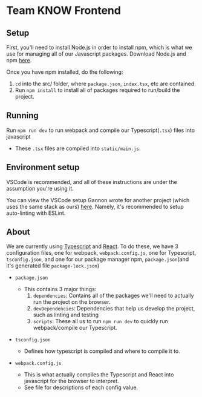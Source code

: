 # Team KNOW Frontend

## Setup

First, you'll need to install Node.js in order to install npm, which is what we use for managing all of our Javascript packages. Download Node.js and npm [here](https://www.npmjs.com/get-npm).

Once you have npm installed, do the following:

1) `cd` into the src/ folder, where `package.json`, `index.tsx`, etc are contained.
2) Run `npm install` to install all of packages required to run/build the project.

## Running

Run `npm run dev` to run webpack and compile our Typescript(`.tsx`) files into javascript

* These `.tsx` files are compiled into `static/main.js`.

## Environment setup

VSCode is recommended, and all of these instructions are under the assumption you're using it.

You can view the VSCode setup Gannon wrote for another project (which uses the same stack as ours)
[here](https://github.com/aggie-coding-club/Rev-Registration/wiki/VS-Code-Setup). Namely, it's
recommended to setup auto-linting with ESLint.

## About

We are currently using [Typescript](https://stackoverflow.com/questions/12694530/what-is-typescript-and-why-would-i-use-it-in-place-of-javascript/35048303#35048303) and [React](https://reactjs.org/). To do these, we have 3 configuration files, one for webpack, `webpack.config.js`, one for Typescript, `tsconfig.json`, and one for our package manager npm, `package.json`(and it's generated file `package-lock.json`)

* `package.json`
  * This contains 3 major things:
      1) `dependencies`: Contains all of the packages we'll need to actually run the project on the browser.
      2) `devDependencies`: Dependencies that help us develop the project, such as linting and testing
      3) `scripts`: These all us to run `npm run dev` to quickly run webpack/compile our Typescript.
* `tsconfig.json`
  * Defines how typescript is compiled and where to compile it to.

* `webpack.config.js`
  * This is what actually compiles the Typescript and React into javascript for the browser to interpret.
  * See file for descriptions of each config value.

